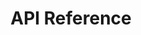---
title: API Reference

language_tabs: # must be one of https://git.io/vQNgJ
  - shell

toc_footers:
  - <a href='https://cerego.com/'>Check out the Cerego website</a>
  - <a href='https://cerego.com/configuration'>Get your Bearer token.</a>

includes:
  - introduction
  - authentication
  - courses
  - courses/users
  - my/study_items
  - assets
  - items
  - errors

search: true
---